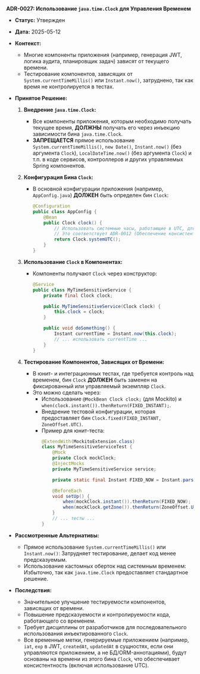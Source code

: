 **ADR-0027: Использование `java.time.Clock` для Управления Временем**

*   **Статус:** Утвержден
*   **Дата:** 2025-05-12
*   **Контекст:**
    *   Многие компоненты приложения (например, генерация JWT, логика аудита, планировщик задач) зависят от текущего времени.
    *   Тестирование компонентов, зависящих от `System.currentTimeMillis()` или `Instant.now()`, затруднено, так как время не контролируется в тестах.

*   **Принятое Решение:**

    1.  **Внедрение `java.time.Clock`:**
        *   Все компоненты приложения, которым необходимо получать текущее время, **ДОЛЖНЫ** получать его через инъекцию зависимости бина `java.time.Clock`.
        *   **ЗАПРЕЩАЕТСЯ** прямое использование `System.currentTimeMillis()`, `new Date()`, `Instant.now()` (без аргумента `Clock`), `LocalDateTime.now()` (без аргумента `Clock`) и т.п. в коде сервисов, контроллеров и других управляемых Spring компонентов.

    2.  **Конфигурация Бина `Clock`:**
        *   В основной конфигурации приложения (например, `AppConfig.java`) **ДОЛЖЕН** быть определен бин `Clock`:
            ```java
            @Configuration
            public class AppConfig {
                @Bean
                public Clock clock() {
                    // Использовать системные часы, работающие в UTC, для основного приложения.
                    // Это соответствует ADR-0012 (Обеспечение консистентности времени через UTC).
                    return Clock.systemUTC();
                }
            }
            ```

    3.  **Использование `Clock` в Компонентах:**
        *   Компоненты получают `Clock` через конструктор:
            ```java
            @Service
            public class MyTimeSensitiveService {
                private final Clock clock;

                public MyTimeSensitiveService(Clock clock) {
                    this.clock = clock;
                }

                public void doSomething() {
                    Instant currentTime = Instant.now(this.clock);
                    // ... использовать currentTime ...
                }
            }
            ```

    4.  **Тестирование Компонентов, Зависящих от Времени:**
        *   В юнит- и интеграционных тестах, где требуется контроль над временем, бин `Clock` **ДОЛЖЕН** быть заменен на фиксированный или управляемый экземпляр `Clock`.
        *   Это можно сделать через:
            *   Использование `@MockBean Clock clock;` (для Mockito) и `when(clock.instant()).thenReturn(FIXED_INSTANT);`.
            *   Внедрение тестовой конфигурации, которая предоставляет бин `Clock.fixed(FIXED_INSTANT, ZoneOffset.UTC)`.
            *   Пример для юнит-теста:
                ```java
                @ExtendWith(MockitoExtension.class)
                class MyTimeSensitiveServiceTest {
                    @Mock
                    private Clock mockClock;
                    @InjectMocks
                    private MyTimeSensitiveService service;

                    private static final Instant FIXED_NOW = Instant.parse("2025-01-01T12:00:00Z");

                    @BeforeEach
                    void setUp() {
                        when(mockClock.instant()).thenReturn(FIXED_NOW);
                        when(mockClock.getZone()).thenReturn(ZoneOffset.UTC); // Важно для now(clock)
                    }
                    // ... тесты ...
                }
                ```

*   **Рассмотренные Альтернативы:**
    *   Прямое использование `System.currentTimeMillis()` или `Instant.now()`: Затрудняет тестирование, делает код менее предсказуемым.
    *   Использование кастомных оберток над системным временем: Избыточно, так как `java.time.Clock` предоставляет стандартное решение.

*   **Последствия:**
    *   Значительное улучшение тестируемости компонентов, зависящих от времени.
    *   Повышение предсказуемости и контролируемости кода, работающего со временем.
    *   Требует дисциплины от разработчиков для последовательного использования инъектированного `Clock`.
    *   Все временные метки, генерируемые приложением (например, `iat`, `exp` в JWT, `createdAt`, `updatedAt` в сущностях, если они управляются приложением, а не БД/ORM-аннотациями), будут основаны на времени из этого бина `Clock`, что обеспечивает консистентность (включая использование UTC).

